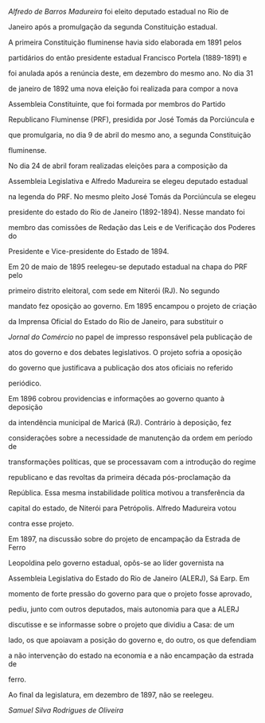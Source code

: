 

*Alfredo de Barros Madureira* foi eleito deputado estadual no Rio de

Janeiro após a promulgação da segunda Constituição estadual.



A primeira Constituição fluminense havia sido elaborada em 1891 pelos

partidários do então presidente estadual Francisco Portela (1889-1891) e

foi anulada após a renúncia deste, em dezembro do mesmo ano. No dia 31

de janeiro de 1892 uma nova eleição foi realizada para compor a nova

Assembleia Constituinte, que foi formada por membros do Partido

Republicano Fluminense (PRF), presidida por José Tomás da Porciúncula e

que promulgaria, no dia 9 de abril do mesmo ano, a segunda Constituição

fluminense.



No dia 24 de abril foram realizadas eleições para a composição da

Assembleia Legislativa e Alfredo Madureira se elegeu deputado estadual

na legenda do PRF. No mesmo pleito José Tomás da Porciúncula se elegeu

presidente do estado do Rio de Janeiro (1892-1894). Nesse mandato foi

membro das comissões de Redação das Leis e de Verificação dos Poderes do

Presidente e Vice-presidente do Estado de 1894.



Em 20 de maio de 1895 reelegeu-se deputado estadual na chapa do PRF pelo

primeiro distrito eleitoral, com sede em Niterói (RJ). No segundo

mandato fez oposição ao governo. Em 1895 encampou o projeto de criação

da Imprensa Oficial do Estado do Rio de Janeiro, para substituir o

*Jornal do Comércio* no papel de impresso responsável pela publicação de

atos do governo e dos debates legislativos. O projeto sofria a oposição

do governo que justificava a publicação dos atos oficiais no referido

periódico.



Em 1896 cobrou providencias e informações ao governo quanto à deposição

da intendência municipal de Maricá (RJ). Contrário à deposição, fez

considerações sobre a necessidade de manutenção da ordem em período de

transformações políticas, que se processavam com a introdução do regime

republicano e das revoltas da primeira década pós-proclamação da

República. Essa mesma instabilidade política motivou a transferência da

capital do estado, de Niterói para Petrópolis. Alfredo Madureira votou

contra esse projeto.



Em 1897, na discussão sobre do projeto de encampação da Estrada de Ferro

Leopoldina pelo governo estadual, opôs-se ao líder governista na

Assembleia Legislativa do Estado do Rio de Janeiro (ALERJ), Sá Earp. Em

momento de forte pressão do governo para que o projeto fosse aprovado,

pediu, junto com outros deputados, mais autonomia para que a ALERJ

discutisse e se informasse sobre o projeto que dividiu a Casa: de um

lado, os que apoiavam a posição do governo e, do outro, os que defendiam

a não intervenção do estado na economia e a não encampação da estrada de

ferro.



Ao final da legislatura, em dezembro de 1897, não se reelegeu.



*Samuel Silva Rodrigues de Oliveira*




